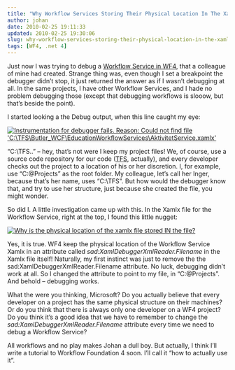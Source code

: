 ```yaml
---
title: "Why Workflow Services Storing Their Physical Location In The Xamlx File Is A Very Bad Idea"
author: johan
date: 2010-02-25 19:11:33
updated: 2010-02-25 19:30:06
slug: why-workflow-services-storing-their-physical-location-in-the-xamlx
tags: [WF4, .net 4]
---
```


Just now I was trying to debug a [Workflow Service in WF4](http://msdn.microsoft.com/en-us/library/dd456788(VS.100).aspx), that a colleague of mine had created. Strange thing was, even though I set a breakpoint the debugger didn’t stop, it just returned the answer as if I wasn’t debugging at all. In the same projects, I have other Workflow Services, and I hade no problem debugging those (except that debugging workflows is slooow, but that’s beside the point).

I started looking a the Debug output, when this line caught my eye:

[![Instrumentation for debugger fails. Reason: Could not find file 'C:\TFS\Butler_WCF\EducationWorkflowServices\AktivitetService.xamlx'](/images/johan_driessen_se/WindowsLiveWriter/WhyWorkflowServicesStoringTheirPhysicalL_FD47/image1_thumb.png "Instrumentation for debugger fails. Reason: Could not find file 'C:\TFS\Butler_WCF\EducationWorkflowServices\AktivitetService.xamlx'")](/images/johan_driessen_se/WindowsLiveWriter/WhyWorkflowServicesStoringTheirPhysicalL_FD47/image1.png)

“C:\TFS\..” – hey, that’s not were I keep my project files! We, of course, use a source code repository for our code ([TFS](http://msdn.microsoft.com/en-us/teamsystem/dd408382.aspx "Team Foundation Server"), actually), and every developer checks out the project to a location of his or her discretion. I, for example, use “C:\@Projects” as the root folder. My colleague, let’s call her Inger, because that’s her name, uses “C:\TFS". But how would the debugger know that, and try to use her structure, just because she created the file, you might wonder.

So did I. A little investigation came up with this. In the Xamlx file for the Workflow Service, right at the top, I found this little nugget:

[![Why is the physical location of the xamlx file stored IN the file?](/images/johan_driessen_se/WindowsLiveWriter/WhyWorkflowServicesStoringTheirPhysicalL_FD47/image_thumb_3.png "Why is the physical location of the xamlx file stored IN the file?")](/images/johan_driessen_se/WindowsLiveWriter/WhyWorkflowServicesStoringTheirPhysicalL_FD47/image_8.png)

Yes, it is true. WF4 keep the physical location of the Workflow Service Xamlx in an attribute called *sad:XamlDebuggerXmlReader.Filename* in the Xamlx file itself! Naturally, my first instinct was just to remove the the sad:XamlDebuggerXmlReader.Filename attribute. No luck, debugging didn’t work at all. So I changed the attribute to point to my file, in “C:\@Projects”. And behold – debugging works.

What the were you thinking, Microsoft? Do you actually believe that every developer on a project has the same physical structure on their machines? Or do you think that there is always only one developer on a WF4 project? Do you think it’s a good idea that we have to remember to change the *sad:XamlDebuggerXmlReader.Filename* attribute every time we need to debug a Workflow Service?

All workflows and no play makes Johan a dull boy. But actually, I think I’ll write a tutorial to Workflow Foundation 4 soon. I’ll call it “how to actually use it”.